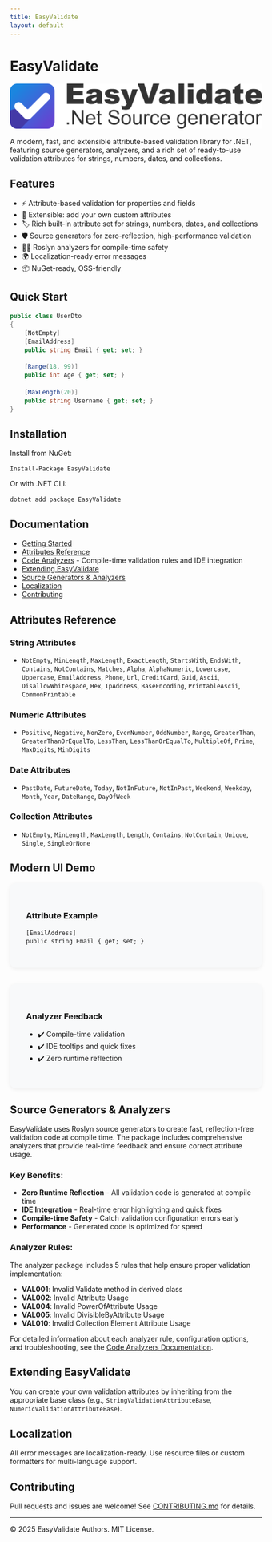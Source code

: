 ```yaml
---
title: EasyValidate
layout: default
---
```


# EasyValidate

![EasyValidate Logo](logo.png)

A modern, fast, and extensible attribute-based validation library for .NET, featuring source generators, analyzers, and a rich set of ready-to-use validation attributes for strings, numbers, dates, and collections.

## Features

- ⚡ Attribute-based validation for properties and fields
- 🧩 Extensible: add your own custom attributes
- 🏷️ Rich built-in attribute set for strings, numbers, dates, and collections
- 🛡️ Source generators for zero-reflection, high-performance validation
- 🕵️‍♂️ Roslyn analyzers for compile-time safety
- 🌍 Localization-ready error messages
- 📦 NuGet-ready, OSS-friendly

## Quick Start

```csharp
public class UserDto
{
    [NotEmpty]
    [EmailAddress]
    public string Email { get; set; }

    [Range(18, 99)]
    public int Age { get; set; }

    [MaxLength(20)]
    public string Username { get; set; }
}
```

## Installation

Install from NuGet:

```shell
Install-Package EasyValidate
```

Or with .NET CLI:

```shell
dotnet add package EasyValidate
```

## Documentation

- [Getting Started](#quick-start)
- [Attributes Reference](#attributes-reference)
- [Code Analyzers](analyzers.md) - Compile-time validation rules and IDE integration
- [Extending EasyValidate](#extending-easyvalidate)
- [Source Generators & Analyzers](#source-generators--analyzers)
- [Localization](#localization)
- [Contributing](#contributing)

## Attributes Reference

### String Attributes
- `NotEmpty`, `MinLength`, `MaxLength`, `ExactLength`, `StartsWith`, `EndsWith`, `Contains`, `NotContains`, `Matches`, `Alpha`, `AlphaNumeric`, `Lowercase`, `Uppercase`, `EmailAddress`, `Phone`, `Url`, `CreditCard`, `Guid`, `Ascii`, `DisallowWhitespace`, `Hex`, `IpAddress`, `BaseEncoding`, `PrintableAscii`, `CommonPrintable`

### Numeric Attributes
- `Positive`, `Negative`, `NonZero`, `EvenNumber`, `OddNumber`, `Range`, `GreaterThan`, `GreaterThanOrEqualTo`, `LessThan`, `LessThanOrEqualTo`, `MultipleOf`, `Prime`, `MaxDigits`, `MinDigits`

### Date Attributes
- `PastDate`, `FutureDate`, `Today`, `NotInFuture`, `NotInPast`, `Weekend`, `Weekday`, `Month`, `Year`, `DateRange`, `DayOfWeek`

### Collection Attributes
- `NotEmpty`, `MinLength`, `MaxLength`, `Length`, `Contains`, `NotContain`, `Unique`, `Single`, `SingleOrNone`

## Modern UI Demo

<div style="display: flex; gap: 2rem; flex-wrap: wrap;">
  <div style="flex: 1 1 300px; background: #f8f9fa; border-radius: 12px; padding: 2rem; box-shadow: 0 2px 8px #0001;">
    <h3>Attribute Example</h3>
    <pre><code>[EmailAddress]
public string Email { get; set; }</code></pre>
  </div>
  <div style="flex: 1 1 300px; background: #f8f9fa; border-radius: 12px; padding: 2rem; box-shadow: 0 2px 8px #0001;">
    <h3>Analyzer Feedback</h3>
    <ul>
      <li>✔️ Compile-time validation</li>
      <li>✔️ IDE tooltips and quick fixes</li>
      <li>✔️ Zero runtime reflection</li>
    </ul>
  </div>
</div>

## Source Generators & Analyzers

EasyValidate uses Roslyn source generators to create fast, reflection-free validation code at compile time. The package includes comprehensive analyzers that provide real-time feedback and ensure correct attribute usage.

### Key Benefits:
- **Zero Runtime Reflection** - All validation code is generated at compile time
- **IDE Integration** - Real-time error highlighting and quick fixes
- **Compile-time Safety** - Catch validation configuration errors early
- **Performance** - Generated code is optimized for speed

### Analyzer Rules:
The analyzer package includes 5 rules that help ensure proper validation implementation:

- **VAL001**: Invalid Validate method in derived class
- **VAL002**: Invalid Attribute Usage  
- **VAL004**: Invalid PowerOfAttribute Usage
- **VAL005**: Invalid DivisibleByAttribute Usage
- **VAL010**: Invalid Collection Element Attribute Usage

For detailed information about each analyzer rule, configuration options, and troubleshooting, see the [Code Analyzers Documentation](analyzers.md).

## Extending EasyValidate

You can create your own validation attributes by inheriting from the appropriate base class (e.g., `StringValidationAttributeBase`, `NumericValidationAttributeBase`).

## Localization

All error messages are localization-ready. Use resource files or custom formatters for multi-language support.

## Contributing

Pull requests and issues are welcome! See [CONTRIBUTING.md](CONTRIBUTING.md) for details.

---

© 2025 EasyValidate Authors. MIT License.
